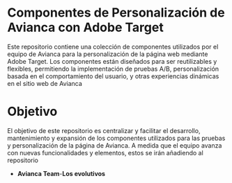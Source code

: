# Componentes de Personalización de Avianca con Adobe Target

Este repositorio contiene una colección de componentes utilizados por el equipo de Avianca para la personalización de la página web mediante Adobe Target. Los componentes están diseñados para ser reutilizables y flexibles, permitiendo la implementación de pruebas A/B, personalización basada en el comportamiento del usuario, y otras experiencias dinámicas en el sitio web de Avianca

# Objetivo

El objetivo de este repositorio es centralizar y facilitar el desarrollo, mantenimiento y expansión de los componentes utilizados para las pruebas y personalización de la página de Avianca. A medida que el equipo avanza con nuevas funcionalidades y elementos, estos se irán añadiendo al repositorio

- **Avianca Team**-**Los evolutivos**